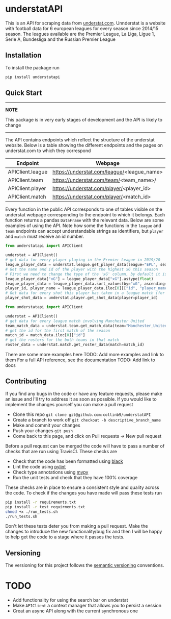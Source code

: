 # understatAPI
This is an API for scraping data from [understat.com](https://understat.com/). Unnderstat is a website with football data for 6 european leagues for every season since 2014/15 season. The leagues available are the Premier League, La Liga, Ligue 1, Serie A, Bundesliga and the Russian Premier League 

## Installation
To install the package run
```bash
pip install understatapi
```

## Quick Start
---
**NOTE**

This package is in very early stages of development and the API is likely to change

---
The API contains endpoints which reflect the structure of the understat website. Below is a table showing the different endpoints and the pages on understat.com to which they correspond

| Endpoint         | Webpage                                         |
|------------------|-------------------------------------------------|
| APIClient.league | https://understat.com/league/<league_name>      |
| APIClient.team   | https://understat.com/team/<team_name>/<season> |
| APIClient.player | https://understat.com/player/<player_id>        |
| APIClient.match  | https://understat.com/player/<match_id>         |

Every function in the public API corresponds to one of tables visible on the understat webpage corresponding to the endpoint to which it belongs. Each function returns a pandas `DataFrame` with the relevant data. Below are some examples of using the API. Note how some the functions in the `league` and `team` endpoints can accept understandable strings as identifiers, but `player` and `match` must receive an id number.
```python
from understatapi import APIClient

understat = APIClient()
# get data for every player playing in the Premier League in 2019/20
league_player_data = understat.league.get_player_data(league="EPL", season="2019")
# Get the name and id of the player with the highest xG this season
# First we need to change the type of the 'xG' column, by default it is a string
league_player_data["xG"] = league_player_data["xG"].astype(float)
league_player_data = league_player_data.sort_values(by="xG", ascending=False)
player_id, player_name = league_player_data.iloc[0][["id", "player_name"]].values
# Get data for every shot this player has taken in a league match (for all seasons)
player_shot_data = understat.player.get_shot_data(player=player_id)
```

```python
from understatapi import APIClient

understat = APIClient()
# get data for every league match involving Manchester United
team_match_data = understat.team.get_match_data(team="Manchester_United", season="2019")
# get the id for the first match of the season
match_id = match_data.iloc[0]["id"]
# get the rosters for the both teams in that match
roster_data = understat.match.get_roster_data(match=match_id)
```
There are some more examples here TODO: Add more examples and link to them
For a full API reference, see the documentation TODO: Add link to docs

## Contributing
If you find any bugs in the code or have any feature requests, please make an issue and I'll try to address it as soon as possible. If you would like to implement the changes yourself you can make a pull request
* Clone this repo `git clone git@github.com:collinb9/understatAPI`
* Create a branch to work off `git checkout -b descriptive_branch_name`
* Make and commit your changes
* Push your changes `git push`
* Come back to this page, and click on Pull requests -> New pull request

Before a pull request can be merged the code will have to pass a number of checks that are run using TravisCI. These checks are
* Check that the code has been formatted using [black](https://github.com/psf/black)
* Lint the code using [pylint](https://github.com/PyCQA/pylint)
* Check type annotations using [mypy](https://github.com/python/mypy)
* Run the unit tests and check that they have 100% coverage

These checks are in place to ensure a consistent style and quality across the code. To check if the changes you have made will pass these tests run
```bash
pip install -r requirements.txt
pip install -r test_requirments.txt
chmod +x ./run_tests.sh
./run_tests.sh
```

Don't let these tests deter you from making a pull request. Make the changes to introduce the new functionality/bug fix and then I will be happy to help get the code to a stage where it passes the tests.

## Versioning
The versioning for this project follows the [semantic versioning](https://semver.org/) conventions.

# TODO
* Add functionality for using the search bar on understat
* Make `APIClient` a context manager that allows you to persist a session
* Creat an async API along with the current synchronous one

